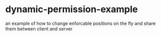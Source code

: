 # dynamic-permission-example
an example of how to change enforcable positions on the fly and share them between client and server
